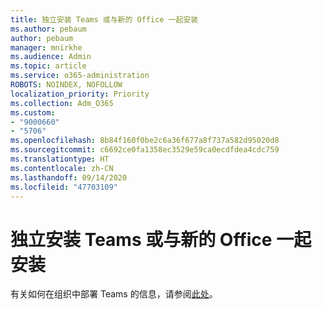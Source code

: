 ```yaml
---
title: 独立安装 Teams 或与新的 Office 一起安装
ms.author: pebaum
author: pebaum
manager: mnirkhe
ms.audience: Admin
ms.topic: article
ms.service: o365-administration
ROBOTS: NOINDEX, NOFOLLOW
localization_priority: Priority
ms.collection: Adm_O365
ms.custom:
- "9000660"
- "5706"
ms.openlocfilehash: 8b84f160f0be2c6a36f677a8f737a582d95020d8
ms.sourcegitcommit: c6692ce0fa1358ec3529e59ca0ecdfdea4cdc759
ms.translationtype: HT
ms.contentlocale: zh-CN
ms.lasthandoff: 09/14/2020
ms.locfileid: "47703109"
---
```

# <a name="install-teams-as-standalone-or-with-new-office-installs"></a>独立安装 Teams 或与新的 Office 一起安装

有关如何在组织中部署 Teams 的信息，请参阅[此处](https://docs.microsoft.com/alchemyinsights/installing-teams-as-standalone-or-with-new-existing-office-installs)。
